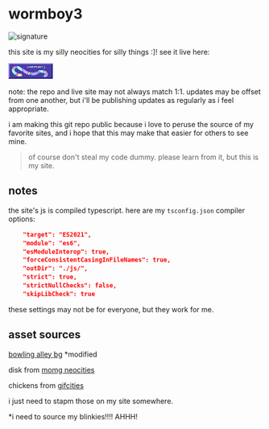 # wormboy3

![signature](https://img.shields.io/badge/crane%20did%20this-926cd4?style=for-the-badge)

this site is my silly neocities for silly things :]! see it live here:

[![wormboy button](assets/button.png)](https://wormboy3.neocities.org/)

note: the repo and live site may not always match 1:1. updates may be offset from one another, but i'll be publishing updates as regularly as i feel appropriate.

i am making this git repo public because i love to peruse the source of my favorite sites, and i hope that this may make that easier for others to see mine.

> of course don't steal my code dummy. please learn from it, but this is my site.


## notes
the site's js is compiled typescript. here are my `tsconfig.json` compiler options:
```json
    "target": "ES2021",
    "module": "es6",
    "esModuleInterop": true,
    "forceConsistentCasingInFileNames": true,
    "outDir": "./js/",
    "strict": true,
    "strictNullChecks": false,
    "skipLibCheck": true      
```
these settings may not be for everyone, but they work for me.


## asset sources

[bowling alley bg](http://www.thebestneoncarpet.com/Bowling-Centers.html) *modified

disk from [momg neocities](https://momg.neocities.org)

chickens from [gifcities](https://gifcities.org)

i just need to stapm those on my site somewhere.

*i need to source my blinkies!!!! AHHH!
